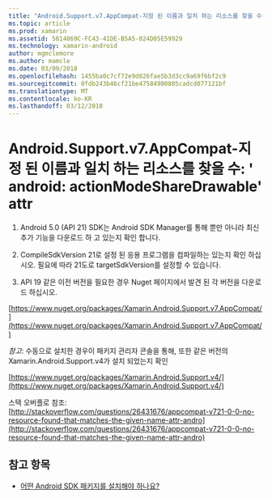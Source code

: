 ```yaml
---
title: "Android.Support.v7.AppCompat-지정 된 이름과 일치 하는 리소스를 찾을 수: ' android: actionModeShareDrawable' attr"
ms.topic: article
ms.prod: xamarin
ms.assetid: 5814069C-FC43-41DE-B5A5-024D05E59929
ms.technology: xamarin-android
author: mgmclemore
ms.author: mamcle
ms.date: 03/09/2018
ms.openlocfilehash: 1455ba0c7cf72e9d826fae5b3d3cc9a69f6bf2c9
ms.sourcegitcommit: 0fdb243b46cf21be47584900805cadcd077121bf
ms.translationtype: MT
ms.contentlocale: ko-KR
ms.lasthandoff: 03/12/2018
---
```

# <a name="androidsupportv7appcompat---no-resource-found-that-matches-the-given-name-attr-androidactionmodesharedrawable"></a>Android.Support.v7.AppCompat-지정 된 이름과 일치 하는 리소스를 찾을 수: ' android: actionModeShareDrawable' attr

1. Android 5.0 (API 21) SDK는 Android SDK Manager를 통해 뿐만 아니라 최신 추가 기능을 다운로드 하 고 있는지 확인 합니다.

2. CompileSdkVersion 21로 설정 된 응용 프로그램을 컴파일하는 있는지 확인 하십시오. 필요에 따라 21도로 targetSdkVersion를 설정할 수 있습니다.

3. API 19 같은 이전 버전을 필요한 경우 Nuget 페이지에서 발견 된 각 버전을 다운로드 하십시오.

[https://www.nuget.org/packages/Xamarin.Android.Support.v7.AppCompat/](https://www.nuget.org/packages/Xamarin.Android.Support.v7.AppCompat/)

*참고*: 수동으로 설치한 경우이 패키지 관리자 콘솔을 통해, 또한 같은 버전의 Xamarin.Android.Support.v4가 설치 되었는지 확인

[https://www.nuget.org/packages/Xamarin.Android.Support.v4/](https://www.nuget.org/packages/Xamarin.Android.Support.v4/)

스택 오버플로 참조: [http://stackoverflow.com/questions/26431676/appcompat-v721-0-0-no-resource-found-that-matches-the-given-name-attr-andro](http://stackoverflow.com/questions/26431676/appcompat-v721-0-0-no-resource-found-that-matches-the-given-name-attr-andro)

## <a name="see-also"></a>참고 항목

- [어떤 Android SDK 패키지를 설치해야 하나요?](~/android/troubleshooting/questions/install-android-sdk-packages.md)

